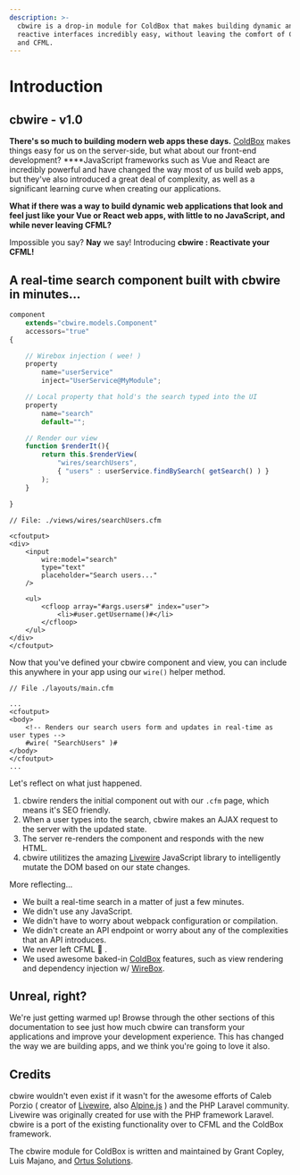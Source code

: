 ```yaml
---
description: >-
  cbwire is a drop-in module for ColdBox that makes building dynamic and
  reactive interfaces incredibly easy, without leaving the comfort of ColdBox
  and CFML.
---
```


# Introduction

## cbwire - v1.0

**There's so much to building modern web apps these days.** [ColdBox](https://coldbox.ortusbooks.com/) makes things easy for us on the server-side, but what about our front-end development? ****JavaScript frameworks such as Vue and React are incredibly powerful and have changed the way most of us build web apps, but they've also introduced a great deal of complexity, as well as a significant learning curve when creating our applications.

**What if there was a way to build dynamic web applications that look and feel just like your Vue or React web apps, with little to no JavaScript, and while never leaving CFML?**

Impossible you say? **Nay** we say! Introducing **cbwire : Reactivate your CFML!**

## A real-time search component built with cbwire in minutes...

```javascript
component
    extends="cbwire.models.Component"
    accessors="true"
{

    // Wirebox injection ( wee! )
    property
        name="userService"
        inject="UserService@MyModule";

    // Local property that hold's the search typed into the UI
    property
        name="search"
        default="";

    // Render our view
    function $renderIt(){
        return this.$renderView(
            "wires/searchUsers",
            { "users" : userService.findBySearch( getSearch() ) }
        );
    }

}

```

```markup
// File: ./views/wires/searchUsers.cfm

<cfoutput>
<div>
    <input 
        wire:model="search" 
        type="text" 
        placeholder="Search users..."
    />

    <ul>
        <cfloop array="#args.users#" index="user">
            <li>#user.getUsername()#</li>
        </cfloop>
    </ul>
</div>
</cfoutput>
```

Now that you've defined your cbwire component and view, you can include this anywhere in your app using our `wire()` helper method.

```markup
// File ./layouts/main.cfm

...
<cfoutput>
<body>
    <!-- Renders our search users form and updates in real-time as user types -->
    #wire( "SearchUsers" )#
</body>
</cfoutput>
...
```

Let's reflect on what just happened.

1. cbwire renders the initial component out with our `.cfm` page, which means it's SEO friendly.
2. When a user types into the search, cbwire makes an AJAX request to the server with the updated state.
3. The server re-renders the component and responds with the new HTML.
4. cbwire utilitizes the amazing [Livewire](https://laravel-livewire.com/) JavaScript library to intelligently mutate the DOM based on our state changes.

More reflecting...

* We built a real-time search in a matter of just a few minutes.
* We didn't use any JavaScript.
* We didn't have to worry about webpack configuration or compilation. 
* We didn't create an API endpoint or worry about any of the complexities that an API introduces.
* We never left CFML 🥰 .
* We used awesome baked-in [ColdBox](https://coldbox.org/) features, such as view rendering and dependency injection w/ [WireBox](https://wirebox.ortusbooks.com/).

## Unreal, right?

We're just getting warmed up! Browse through the other sections of this documentation to see just how much cbwire can transform your applications and improve your development experience. This has changed the way we are building apps, and we think you're going to love it also.

## Credits

cbwire wouldn't even exist if it wasn't for the awesome efforts of Caleb Porzio \( creator of [Livewire](https://laravel-livewire.com/), also [Alpine.js](https://github.com/alpinejs/alpine) \) and the PHP Laravel community. Livewire was originally created for use with the PHP framework Laravel. cbwire is a port of the existing functionality over to CFML and the ColdBox framework.

The cbwire module for ColdBox is written and maintained by Grant Copley, Luis Majano, and [Ortus Solutions](https://www.ortussolutions.com/).

